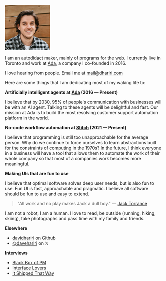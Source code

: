 <img src="/static/Me.webp" alt="A picture of me taken in 2021 when Ada's Series C investment was announced" width="144"/>

I am an autodidact maker, mainly of programs for the web. I currently live in Toronto and work at [Ada](https://ada.support), a company I co-founded in 2016.

I love hearing from people. Email me at [mail@dhariri.com](mailto:mail@dhariri.com)

Here are some things that I am dedicating most of my waking life to:

**Artificially intelligent agents at [Ada](https://ada.support) (2016 — Present)**

I believe that by 2030, 95% of people's communication with businesses will be with an AI agent. Talking to these agents will be delightful and fast. Our mission at Ada is to build the most resolving customer support automation platform in the world.

**No-code workflow automation at [Stitch](https://stitchbits.co) (2021 — Present)**

I believe that programming is still too unapproachable for the average person. Why do we continue to force ourselves to learn abstractions built for the constraints of computing in the 1970s? In the future, I think everyone in a business will have a tool that allows them to automate the work of their whole company so that most of a companies work becomes more meaningful.

**Making UIs that are fun to use**

I believe that optimal software solves deep user needs, but is also fun to use. Fun UI is fast, approachable and pragmatic. I believe all software should be fun to use and easy to extend.

> "All work and no play makes Jack a dull boy."
> — [Jack Torrance](https://www.youtube.com/watch?v=4lQ_MjU4QHw)

I am not a robot, I am a human. I love to read, be outside (running, hiking, skiing), take photographs and pass time with my family and friends.

**Elsewhere**

- [davidhariri](https://github.com/davidhariri) on Github
- [@davehariri](https://x.com/davehariri) on 𝕏

**Interviews**

- [Black Box of PM](https://blackboxofpm.com/david-hariri-on-co-founding-ada-the-pivot-that-created-a-unicorn-and-what-product-market-fit-5e208dcc8ee1)
- [Interface Lovers](https://www.loversmagazine.com/interviews/david-hariri)
- [It Shipped That Way](https://www.itshipped.fm/episodes/18)
